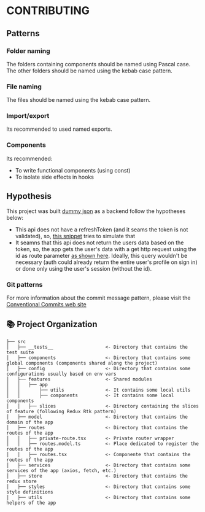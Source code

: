 # CONTRIBUTING

## Patterns

### Folder naming

The folders containing components should be named using Pascal case. The other folders should be named using the kebab case pattern.

### File naming

The files should be named using the kebab case pattern.

### Import/export

Its recommended to used named exports.

### Components

Its recommended:

- To write functional components (using const)
- To isolate side effects in hooks

## Hypothesis

This project was built [dummy json](https://dummyjson.com/) as a backend follow the hypotheses below:

- This api does not have a refreshToken (and it seams the token is not validated), so, [this snippet](https://github.com/harrisonhenri/auth-app/blob/master/src/services/http/axios.ts#L39) tries to simulate that
- It seamns that this api does not return the users data based on the token, so, the app gets the user's data with a get http request using the id as route parameter [as shown here](https://github.com/harrisonhenri/auth-app/blob/master/src/features/slices/user-info/user-info.api.ts#L8). Ideally, this query wouldn't be necessary (auth could already return the entire user's profile on sign in) or done only using the user's session (without the id).

### Git patterns

For more information about the commit message pattern, please visit the [Conventional Commits web site](https://www.conventionalcommits.org/en/v1.0.0/)

## 📚 Project Organization

```
├── src
│   ├── __tests__                   <- Directory that contains the test suite
│   ├── components                  <- Directory that contains some global components (components shared along the project)
│   ├── config                      <- Directory that contains some configurations usually based on env vars
│   ├── features                    <- Shared modules
│   │   ├── app
│   │       ├── utils               <- It contains some local utils
│   │       ├── components          <- It contains some local components
│   │   ├── slices                  <- Directory containing the slices of feature (following Redux Rtk pattern)
│   ├── model                       <- Directory that contains the domain of the app
│   ├── routes                      <- Directory that contains the routes of the app
│   │   ├── private-route.tsx       <- Private router wrapper
│   │   ├── routes.model.ts         <- Place dedicated to register the routes of the app
│   │   ├── routes.tsx              <- Componente that contains the routes of the app
│   ├── services                    <- Directory that contains some services of the app (axios, fetch, etc.)
│   ├── store                       <- Directory that contains the redux store
│   ├── styles                      <- Directory that contains some style definitions
│   ├── utils                       <- Directory that contains some helpers of the app


```
